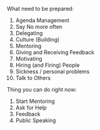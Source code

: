 What need to be prepared: 
1. Agenda Management 
2. Say No more often 
3. Delegating 
4. Culture (Building) 
5. Mentoring 
6. Giving and Receiving Feedback 
7. Motivating 
8. Hiring (and Firing) People 
9. Sickness / personal problems 
10. Talk to Others 

Thing you can do right now: 
1. Start Mentoring 
2. Ask for Help 
3. Feedback 
4. Public Speaking